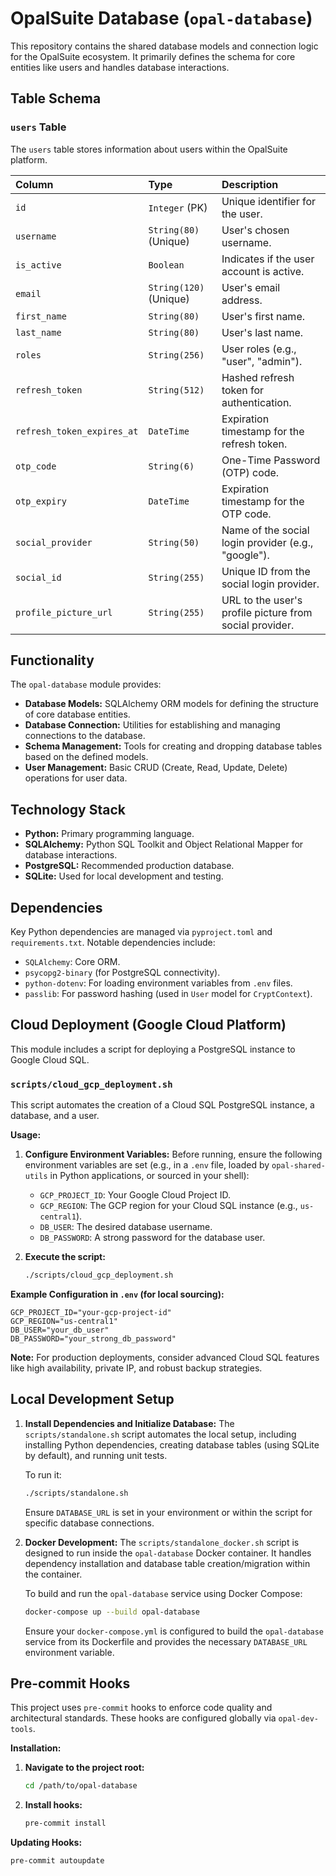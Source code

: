 # OpalSuite Database (`opal-database`)

This repository contains the shared database models and connection logic for the OpalSuite ecosystem. It primarily defines the schema for core entities like users and handles database interactions.

## Table Schema

### `users` Table

The `users` table stores information about users within the OpalSuite platform.

| Column                     | Type                 | Description                                       |
| :------------------------- | :------------------- | :------------------------------------------------ |
| `id`                       | `Integer` (PK)       | Unique identifier for the user.                   |
| `username`                 | `String(80)` (Unique)| User's chosen username.                           |
| `is_active`                | `Boolean`            | Indicates if the user account is active.          |
| `email`                    | `String(120)` (Unique)| User's email address.                             |
| `first_name`               | `String(80)`         | User's first name.                                |
| `last_name`                | `String(80)`         | User's last name.                                 |
| `roles`                    | `String(256)`        | User roles (e.g., "user", "admin").               |
| `refresh_token`            | `String(512)`        | Hashed refresh token for authentication.          |
| `refresh_token_expires_at` | `DateTime`           | Expiration timestamp for the refresh token.       |
| `otp_code`                 | `String(6)`          | One-Time Password (OTP) code.                     |
| `otp_expiry`               | `DateTime`           | Expiration timestamp for the OTP code.            |
| `social_provider`          | `String(50)`         | Name of the social login provider (e.g., "google").|
| `social_id`                | `String(255)`        | Unique ID from the social login provider.         |
| `profile_picture_url`      | `String(255)`        | URL to the user's profile picture from social provider.|

## Functionality

The `opal-database` module provides:

*   **Database Models:** SQLAlchemy ORM models for defining the structure of core database entities.
*   **Database Connection:** Utilities for establishing and managing connections to the database.
*   **Schema Management:** Tools for creating and dropping database tables based on the defined models.
*   **User Management:** Basic CRUD (Create, Read, Update, Delete) operations for user data.

## Technology Stack

*   **Python:** Primary programming language.
*   **SQLAlchemy:** Python SQL Toolkit and Object Relational Mapper for database interactions.
*   **PostgreSQL:** Recommended production database.
*   **SQLite:** Used for local development and testing.

## Dependencies

Key Python dependencies are managed via `pyproject.toml` and `requirements.txt`. Notable dependencies include:

*   `SQLAlchemy`: Core ORM.
*   `psycopg2-binary` (for PostgreSQL connectivity).
*   `python-dotenv`: For loading environment variables from `.env` files.
*   `passlib`: For password hashing (used in `User` model for `CryptContext`).

## Cloud Deployment (Google Cloud Platform)

This module includes a script for deploying a PostgreSQL instance to Google Cloud SQL.

### `scripts/cloud_gcp_deployment.sh`

This script automates the creation of a Cloud SQL PostgreSQL instance, a database, and a user.

**Usage:**

1.  **Configure Environment Variables:** Before running, ensure the following environment variables are set (e.g., in a `.env` file, loaded by `opal-shared-utils` in Python applications, or sourced in your shell):
    *   `GCP_PROJECT_ID`: Your Google Cloud Project ID.
    *   `GCP_REGION`: The GCP region for your Cloud SQL instance (e.g., `us-central1`).
    *   `DB_USER`: The desired database username.
    *   `DB_PASSWORD`: A strong password for the database user.

2.  **Execute the script:**
    ```bash
    ./scripts/cloud_gcp_deployment.sh
    ```

**Example Configuration in `.env` (for local sourcing):**

```
GCP_PROJECT_ID="your-gcp-project-id"
GCP_REGION="us-central1"
DB_USER="your_db_user"
DB_PASSWORD="your_strong_db_password"
```

**Note:** For production deployments, consider advanced Cloud SQL features like high availability, private IP, and robust backup strategies.

## Local Development Setup

1.  **Install Dependencies and Initialize Database:**
    The `scripts/standalone.sh` script automates the local setup, including installing Python dependencies, creating database tables (using SQLite by default), and running unit tests.

    To run it:
    ```bash
    ./scripts/standalone.sh
    ```
    Ensure `DATABASE_URL` is set in your environment or within the script for specific database connections.

2.  **Docker Development:**
    The `scripts/standalone_docker.sh` script is designed to run inside the `opal-database` Docker container. It handles dependency installation and database table creation/migration within the container.

    To build and run the `opal-database` service using Docker Compose:
    ```bash
    docker-compose up --build opal-database
    ```
    Ensure your `docker-compose.yml` is configured to build the `opal-database` service from its Dockerfile and provides the necessary `DATABASE_URL` environment variable.

## Pre-commit Hooks

This project uses `pre-commit` hooks to enforce code quality and architectural standards. These hooks are configured globally via `opal-dev-tools`.

**Installation:**

1.  **Navigate to the project root:**
    ```bash
    cd /path/to/opal-database
    ```
2.  **Install hooks:**
    ```bash
    pre-commit install
    ```

**Updating Hooks:**

```bash
pre-commit autoupdate
```
